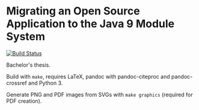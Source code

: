 # Migrating an Open Source Application to the Java 9 Module System

[![Build Status](https://travis-ci.com/florian-beetz/bachelor-thesis.svg?token=T3Ssj7krbfYp62gzPmsf&branch=master)](https://travis-ci.com/florian-beetz/bachelor-thesis)

Bachelor's thesis.

Build with `make`, requires LaTeX, pandoc with pandoc-citeproc and pandoc-crossref and Python 3.

Generate PNG and PDF images from SVGs with `make graphics` (required for PDF creation).